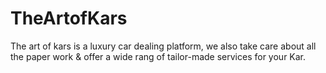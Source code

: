 # TheArtofKars
The art of kars is a luxury car dealing platform, we also take care about all the paper work & offer a wide rang of tailor-made services for your Kar.

